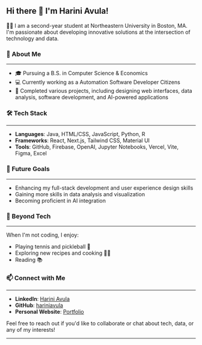 
<!--
**hariniavula/hariniavula** is a ✨ _special_ ✨ repository because its `README.md` (this file) appears on your GitHub profile.

Here are some ideas to get you started:

- 🔭 I’m currently working on ...
- 🌱 I’m currently learning ...
- 👯 I’m looking to collaborate on ...
- 🤔 I’m looking for help with ...
- 💬 Ask me about ...
- 📫 How to reach me: ...
- 😄 Pronouns: ...
- ⚡ Fun fact: ...
--> 

## Hi there 👋 I'm Harini Avula!
👩‍💻 I am a second-year student at Northeastern University in Boston, MA. I'm passionate about developing innovative solutions at the intersection of technology and data. 

### 🚀 About Me
___
- 🎓 Pursuing a B.S. in Computer Science & Economics 
- 💻 Currently working as a Automation Software Developer Citizens
- 🔭 Completed various projects, including designing web interfaces, data analysis, software development, and AI-powered applications

### 🛠️ Tech Stack
___
- **Languages**: Java, HTML/CSS, JavaScript, Python, R
- **Frameworks**: React, Next.js, Tailwind CSS, Material UI
- **Tools**: GitHub, Firebase, OpenAI, Jupyter Notebooks, Vercel, Vite, Figma, Excel

### 🎯 Future Goals
___
- Enhancing my full-stack development and user experience design skills
- Gaining more skills in data analysis and visualization 
- Becoming proficient in AI integration

### 🌱 Beyond Tech
___
When I'm not coding, I enjoy:
- Playing tennis and pickleball 🎾
- Exploring new recipes and cooking 👩‍🍳
- Reading 📚 

### 📫 Connect with Me
___
- **LinkedIn**: [Harini Avula](http://www.linkedin.com/in/harini-avula)
- **GitHub**: [hariniavula](https://github.com/hariniavula)
- **Personal Website**: [Portfolio](https://hariniavula-portfolio.netlify.app/)

Feel free to reach out if you'd like to collaborate or chat about tech, data, or any of my interests!

___
